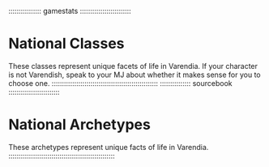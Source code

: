 :::::::::::::::: gamestats :::::::::::::::::::::::::
# National Classes

These classes represent unique facets of life in Varendia. If your character is not Varendish, speak to your MJ about whether
it makes sense for you to choose one.
::::::::::::::::::::::::::::::::::::::::::::::::::::
::::::::::::::: sourcebook :::::::::::::::::::::::::
# National Archetypes

These archetypes represent unique facts of life in Varendia.
::::::::::::::::::::::::::::::::::::::::::::::::::::
